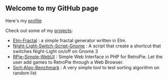 ## Welcome to my GitHub page

Here's my [profile](https://github.com/PaulCoral)

Check out some of my [projects](https://github.com/PaulCoral?tab=repositories):

  - [Elm-Fractal](https://paulcoral.github.io/Elm-Fractal/) : a simple fractal generator written in Elm.
  - [Night-Light-Switch-Script-Gnome](https://paulcoral.github.io/Night-Light-Switch-Script-Gnome/) : A script that create a shortcut that switches Night-Light on/off on Gnome 3
  - [RPie-Simple-WebUI](https://github.com/PaulCoral/RetroPie-Simple-WebUI) : Simple Web Interface in PHP for RetroPie. Let the user add games to RetroPie through a Web Browser.
  - [Sort-Algo-Benchmark](https://github.com/PaulCoral/Sort-Algo-Benchmark) : A very simple tool to test sorting algorithm on random list
  
  
  
  
  
  <!-- [My-NeoVim-Config](https://github.com/PaulCoral/My-NeoVim-Config) : My neovim config, with some plugins and theme -->
  
